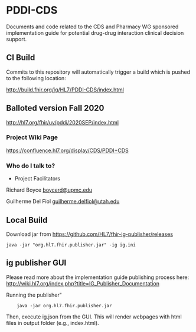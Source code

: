 # PDDI-CDS
Documents and code related to the CDS and Pharmacy WG sponsored implementation guide for potential drug-drug interaction clinical decision support. 

## CI Build
Commits to this repository will automatically trigger a build which is pushed to the following location:

http://build.fhir.org/ig/HL7/PDDI-CDS/index.html

## Balloted version Fall 2020

http://hl7.org/fhir/uv/pddi/2020SEP/index.html

### Project Wiki Page ###

https://confluence.hl7.org/display/CDS/PDDI+CDS

### Who do I talk to? ###

* Project Facilitators

Richard Boyce boycerd@upmc.edu

Guilherme Del Fiol guilherme.delfiol@utah.edu

## Local Build
Download jar from https://github.com/HL7/fhir-ig-publisher/releases

    java -jar "org.hl7.fhir.publisher.jar" -ig ig.ini
       
## ig publisher GUI

Please read more about the implementation guide publishing process here: http://wiki.hl7.org/index.php?title=IG_Publisher_Documentation 

Running the publisher"
```
    java -jar org.hl7.fhir.publisher.jar
```     

Then, execute ig.json from the GUI. This will render webpages with html files in output folder (e.g., index.html).
